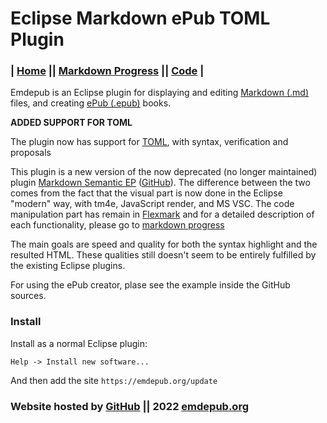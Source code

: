 <!--
---
Eclipse Markdown ePub Plugin - 2021 emdepub.org
---
-->

# Eclipse Markdown ePub TOML Plugin

### | [Home](index.html) || [Markdown Progress](progress.html) || [Code](https://github.com/iuscl-ide/emdepub) |

Emdepub is an Eclipse plugin for displaying and editing [Markdown (.md)](http://daringfireball.net/projects/markdown/syntax) files, and creating [ePub (.epub)](https://en.wikipedia.org/wiki/EPUB) books.

**ADDED SUPPORT FOR TOML**

The plugin now has support for [TOML](https://toml.io/en/v1.0.0), with syntax, verification and proposals

This plugin is a new version of the now deprecated (no longer maintained) plugin [Markdown Semantic EP](http://markdownsemanticep.org) ([GitHub](https://github.com/iuscl-ide/markdownsemanticep)). The difference between the two comes from the fact that the visual part is now done in the Eclipse "modern" way, with tm4e, JavaScript render, and MS VSC. The code manipulation part has remain in [Flexmark](https://github.com/vsch/flexmark-java) and for a detailed description of each functionality, please go to [markdown progress](progress.html)

The main goals are speed and quality for both the syntax highlight and the resulted HTML. These qualities still doesn't seem to be entirely fulfilled by the existing Eclipse plugins. 

For using the ePub creator, plase see the example inside the GitHub sources.

### Install

Install as a normal Eclipse plugin:

``` Eclipse
Help -> Install new software...
```    
    
And then add the site `https://emdepub.org/update`

### Website hosted by [GitHub](https://github.com/iuscl-ide/emdepub) || 2022 [emdepub.org](https://emdepub.org)